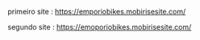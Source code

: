 
primeiro site : https://emporiobikes.mobirisesite.com/ 

segundo site : https://emoporiobikes.mobirisesite.com/
